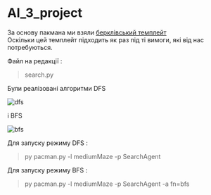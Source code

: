 # AI_3_project

За основу пакмана ми взяли [берклівський темплейт](https://inst.eecs.berkeley.edu/~cs188/fa18/project1.html)<br/>
Оскільки цей темплейт підходить як раз під ті вимоги, які від нас потребуються.

    
Файл на редакції : 
>search.py

Були реалізовані алгоритми DFS 

![dfs](https://i.ibb.co/DVvLP6G/pycharm64-o1t-Pz0di-TE.png)

і BFS

![bfs](https://i.ibb.co/1R2xR26/image-2020-10-05-161923.png)

Для запуску режиму DFS : 

> py pacman.py -l mediumMaze -p SearchAgent

Для запуску режиму BFS : 

> py pacman.py -l mediumMaze -p SearchAgent -a fn=bfs
